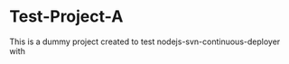 Test-Project-A
==============

This is a dummy project created to test nodejs-svn-continuous-deployer with 
